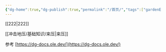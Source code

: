 ```yaml
---
{"dg-home":true,"dg-publish":true,"permalink":"/首页/","tags":["gardenEntry"],"dgPassFrontmatter":true,"noteIcon":"","created":"2024-06-29T12:56:18.481+08:00","updated":"2024-06-29T16:30:57.283+08:00"}
---
```



[[222\|222]]

[[冲击地压/基础知识/来压\|来压]]




参考
[https://dg-docs.ole.dev/](https://dg-docs.ole.dev/)